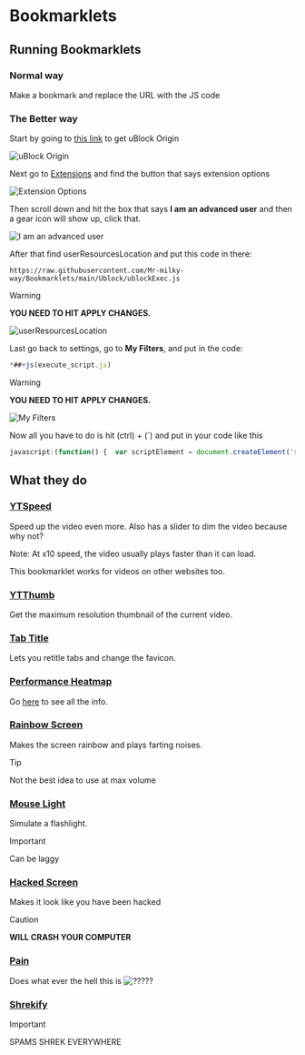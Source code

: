 # Bookmarklets

<!-- START doctoc -->
<!-- END doctoc -->

## Running Bookmarklets

### Normal way
Make a bookmark and replace the URL with the JS code

### The Better way
Start by going to [this link](https://chromewebstore.google.com/detail/ublock-origin/cjpalhdlnbpafiamejdnhcphjbkeiagm?pli=1) to get uBlock Origin

![uBlock Origin](https://github.com/Mr-milky-way/Bookmarklets/assets/131718510/e4e08462-71d4-46cd-aff1-9bfe56d7db32)

Next go to [Extensions](chrome://extensions/?id=cjpalhdlnbpafiamejdnhcphjbkeiagm) and find the button that says extension options

![Extension Options](https://github.com/Mr-milky-way/Bookmarklets/assets/131718510/d4d56bda-988e-4cc3-bbb9-f37a6c77899c)

Then scroll down and hit the box that says **I am an advanced user** and then a gear icon will show up, click that.

![I am an advanced user](https://github.com/Mr-milky-way/Bookmarklets/assets/131718510/d71535c6-223c-4732-881d-980f91dd3f7c)

After that find userResourcesLocation and put this code in there: 
```
https://raw.githubusercontent.com/Mr-milky-way/Bookmarklets/main/Ublock/ublockExec.js
```

> [!WARNING]
> **YOU NEED TO HIT APPLY CHANGES.**

![userResourcesLocation](https://github.com/Mr-milky-way/Bookmarklets/assets/131718510/2e442c12-ea12-4730-b130-7599dfdb559e)

Last go back to settings, go to **My Filters**, and put in the code: 
```js
*##+js(execute_script.js)
```
> [!WARNING]
> **YOU NEED TO HIT APPLY CHANGES.**

![My Filters](https://github.com/Mr-milky-way/Bookmarklets/assets/131718510/3f0e2fab-7e67-43b6-9439-dd2b75182f08)

Now all you have to do is hit (ctrl) + (`) and put in your code like this
```js
javascript:(function() {  var scriptElement = document.createElement('script');  var sourceUrl = 'https://raw.githubusercontent.com/Mr-milky-way/better-ego/main/Meun.js';  fetch(sourceUrl)    .then(response => response.text())    .then(sourceCode => {      scriptElement.text = sourceCode;      document.body.appendChild(scriptElement);    })    .catch(error => console.error('Error fetching script:', error));})();
```

## What they do
### [YTSpeed](ytspeed.js)
Speed up the video even more. Also has a slider to dim the video because why not?

Note: At x10 speed, the video usually plays faster than it can load.

This bookmarklet works for videos on other websites too.

### [YTThumb](YTThumb.js)
Get the maximum resolution thumbnail of the current video.

### [Tab Title](TabTitle.js)
Lets you retitle tabs and change the favicon.

### [Performance Heatmap](performance_heatmap.js)
Go [here](https://github.com/zeman/perfmap) to see all the info.

### [Rainbow Screen](Rainbow_Screen.js)
Makes the screen rainbow and plays farting noises.
> [!TIP]
> Not the best idea to use at max volume

### [Mouse Light](mouselight.js)
Simulate a flashlight.
> [!IMPORTANT]
> Can be laggy

### [Hacked Screen](hacked_screen.js)
Makes it look like you have been hacked
> [!CAUTION]
> **WILL CRASH YOUR COMPUTER** 

### [Pain](pain.js)
Does what ever the hell this is
![?????](https://github.com/Mr-milky-way/Bookmarklets/assets/131718510/9fde7197-87b5-4759-8f92-b322fa5644af)

### [Shrekify](shrekify.js)
> [!IMPORTANT]
> SPAMS SHREK EVERYWHERE
